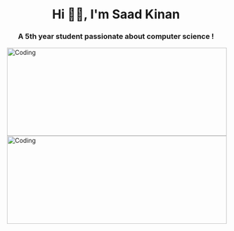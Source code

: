 <h1 align="center">Hi 👋🏻, I'm Saad Kinan</h1>
<h3 align="center">A 5th year student passionate about computer science !</h3>
<img align="right" alt="Coding" width="500" height="200" src="https://media0.giphy.com/media/KOCLgcdTywdVsjUevp/giphy.gif"/>
<img align="right" alt="Coding" width="500" height="200" src="https://i.pinimg.com/originals/a6/3f/7b/a63f7bef74894d3c5512101655b5e4c9.gif"/>
